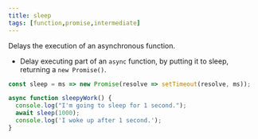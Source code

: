```yaml
---
title: sleep
tags: [function,promise,intermediate]
---
```


Delays the execution of an asynchronous function.

- Delay executing part of an `async` function, by putting it to sleep, returning a `new Promise()`.

```js
const sleep = ms => new Promise(resolve => setTimeout(resolve, ms));
```

```js
async function sleepyWork() {
  console.log("I'm going to sleep for 1 second.");
  await sleep(1000);
  console.log('I woke up after 1 second.');
}
```
